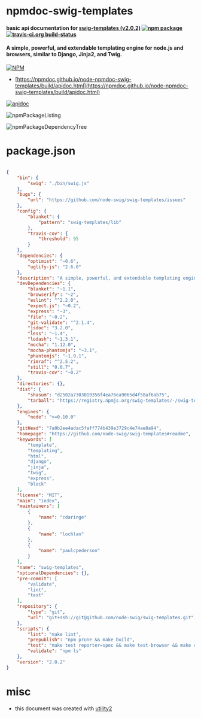 # npmdoc-swig-templates

#### basic api documentation for  [swig-templates (v2.0.2)](https://github.com/node-swig/swig-templates#readme)  [![npm package](https://img.shields.io/npm/v/npmdoc-swig-templates.svg?style=flat-square)](https://www.npmjs.org/package/npmdoc-swig-templates) [![travis-ci.org build-status](https://api.travis-ci.org/npmdoc/node-npmdoc-swig-templates.svg)](https://travis-ci.org/npmdoc/node-npmdoc-swig-templates)

#### A simple, powerful, and extendable templating engine for node.js and browsers, similar to Django, Jinja2, and Twig.

[![NPM](https://nodei.co/npm/swig-templates.png?downloads=true&downloadRank=true&stars=true)](https://www.npmjs.com/package/swig-templates)

- [https://npmdoc.github.io/node-npmdoc-swig-templates/build/apidoc.html](https://npmdoc.github.io/node-npmdoc-swig-templates/build/apidoc.html)

[![apidoc](https://npmdoc.github.io/node-npmdoc-swig-templates/build/screenCapture.buildCi.browser.%252Ftmp%252Fbuild%252Fapidoc.html.png)](https://npmdoc.github.io/node-npmdoc-swig-templates/build/apidoc.html)

![npmPackageListing](https://npmdoc.github.io/node-npmdoc-swig-templates/build/screenCapture.npmPackageListing.svg)

![npmPackageDependencyTree](https://npmdoc.github.io/node-npmdoc-swig-templates/build/screenCapture.npmPackageDependencyTree.svg)



# package.json

```json

{
    "bin": {
        "swig": "./bin/swig.js"
    },
    "bugs": {
        "url": "https://github.com/node-swig/swig-templates/issues"
    },
    "config": {
        "blanket": {
            "pattern": "swig-templates/lib"
        },
        "travis-cov": {
            "threshold": 95
        }
    },
    "dependencies": {
        "optimist": "~0.6",
        "uglify-js": "2.6.0"
    },
    "description": "A simple, powerful, and extendable templating engine for node.js and browsers, similar to Django, Jinja2, and Twig.",
    "devDependencies": {
        "blanket": "~1.1",
        "browserify": "~2",
        "eslint": "^2.2.0",
        "expect.js": "~0.2",
        "express": "~3",
        "file": "~0.2",
        "git-validate": "^2.1.4",
        "jsdoc": "3.2.0",
        "less": "~1.4",
        "lodash": "~1.3.1",
        "mocha": "1.12.0",
        "mocha-phantomjs": "~3.1",
        "phantomjs": "~1.9.1",
        "rimraf": "^2.5.2",
        "still": "0.0.7",
        "travis-cov": "~0.2"
    },
    "directories": {},
    "dist": {
        "shasum": "d2502a7303019356f4ea76ea9065d4f58af6ab75",
        "tarball": "https://registry.npmjs.org/swig-templates/-/swig-templates-2.0.2.tgz"
    },
    "engines": {
        "node": ">=0.10.0"
    },
    "gitHead": "7a0b2ee4adac5faff774b439e3729c4e74ae8a94",
    "homepage": "https://github.com/node-swig/swig-templates#readme",
    "keywords": [
        "template",
        "templating",
        "html",
        "django",
        "jinja",
        "twig",
        "express",
        "block"
    ],
    "license": "MIT",
    "main": "index",
    "maintainers": [
        {
            "name": "cdaringe"
        },
        {
            "name": "lochlan"
        },
        {
            "name": "paulcpederson"
        }
    ],
    "name": "swig-templates",
    "optionalDependencies": {},
    "pre-commit": [
        "validate",
        "lint",
        "test"
    ],
    "repository": {
        "type": "git",
        "url": "git+ssh://git@github.com/node-swig/swig-templates.git"
    },
    "scripts": {
        "lint": "make lint",
        "prepublish": "npm prune && make build",
        "test": "make test reporter=spec && make test-browser && make coverage cov-reporter=travis-cov",
        "validate": "npm ls"
    },
    "version": "2.0.2"
}
```



# misc
- this document was created with [utility2](https://github.com/kaizhu256/node-utility2)
